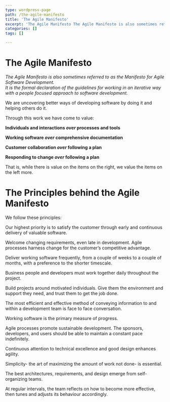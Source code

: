 ```yaml
---
type: wordpress-page
path: /the-agile-manifesto
title: 'The Agile Manifesto'
excerpt: 'The Agile Manifesto The Agile Manifesto is also sometimes referred to as the Manifesto for Agile Software Development. It is the formal declaration of the guidelines for working in an iterative way with a people focused approach to software development. We are uncovering better ways of developing software by doing it and helping others do it. …'
categories: []
tags: []

---
```

The Agile Manifesto
===================

_The Agile Manifesto is also sometimes referred to as the Manifesto for Agile Software Development._  
_It is the formal declaration of the guidelines for working in an iterative way with a people focused approach to software development._

We are uncovering better ways of developing software by doing it and helping others do it.

Through this work we have come to value:

**Individuals and interactions _over_ processes and tools**

**Working software _over_ comprehensive documentation**

**Customer collaboration _over_ following a plan**

**Responding to change _over_ following a plan**

That is, while there is value on the items on the right, we value the items on the left more.

The Principles behind the Agile Manifesto
=========================================

We follow these principles:

Our highest priority is to satisfy the customer through early and continuous delivery of valuable software.

Welcome changing requirements, even late in development. Agile processes harness change for the customer’s competitive advantage.

Deliver working software frequently, from a couple of weeks to a couple of months, with a preference to the shorter timescale.

Business people and developers must work together daily throughout the project.

Build projects around motivated individuals. Give them the environment and support they need, and trust them to get the job done.

The most efficient and effective method of conveying information to and within a development team is face to face conversation.

Working software is the primary measure of progress.

Agile processes promote sustainable development. The sponsors, developers, and users should be able to maintain a constant pace indefinitely.

Continuous attention to technical excellence and good design enhances agility.

Simplicity- the art of maximizing the amount of work not done- is essential.

The best architectures, requirements, and design emerge from self-organizing teams.

At regular intervals, the team reflects on how to become more effective, then tunes and adjusts its behaviour accordingly.
